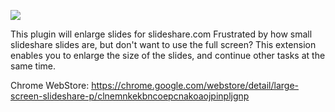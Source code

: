 ![](https://lh3.googleusercontent.com/0L8F-cOYUpNVvf4k1KiCb0XJkc9jwZIMrbvxcRXBIxn-07VN6gQziFR6krwiU3I3zgZNBFjd=w640-h400-e365)

This plugin will enlarge slides for slideshare.com
Frustrated by how small slideshare slides are, but don't want to use the full screen? This extension enables you to enlarge the size of the slides, and continue other tasks at the same time. 

Chrome WebStore: https://chrome.google.com/webstore/detail/large-screen-slideshare-p/clnemnkekbncoepcnakoaojpinpljgnp

